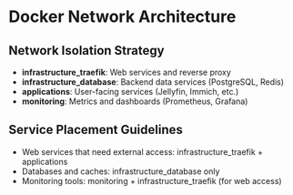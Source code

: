 # Docker Network Architecture

## Network Isolation Strategy
- **infrastructure_traefik**: Web services and reverse proxy
- **infrastructure_database**: Backend data services (PostgreSQL, Redis)
- **applications**: User-facing services (Jellyfin, Immich, etc.)
- **monitoring**: Metrics and dashboards (Prometheus, Grafana)

## Service Placement Guidelines
- Web services that need external access: infrastructure_traefik + applications
- Databases and caches: infrastructure_database only
- Monitoring tools: monitoring + infrastructure_traefik (for web access)
